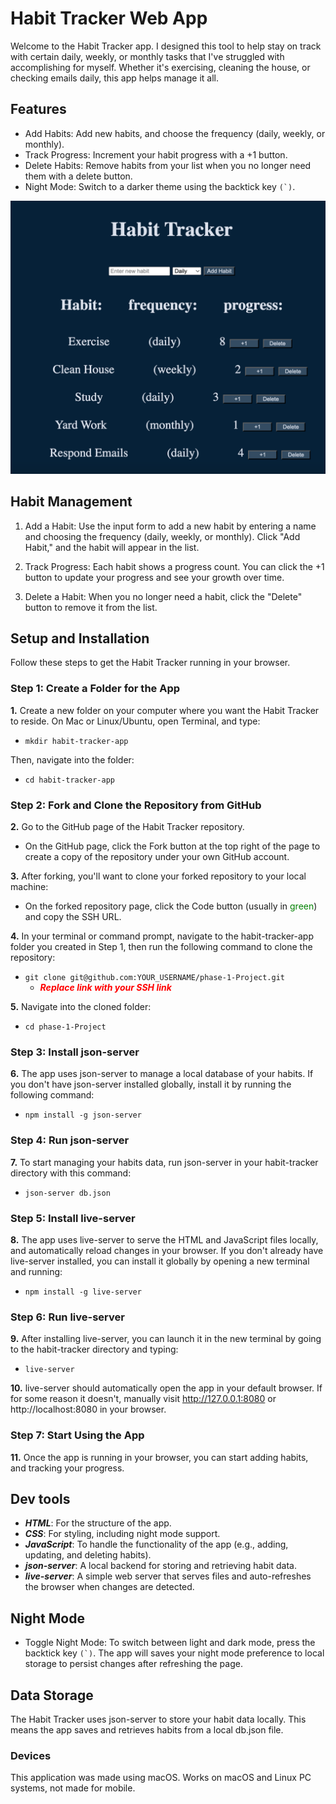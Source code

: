 # Habit Tracker Web App

Welcome to the Habit Tracker app. I designed this tool to help stay on track with certain daily, weekly, or monthly tasks that I've struggled with accomplishing for myself. Whether it's exercising, cleaning the house, or checking emails daily, this app helps manage it all.

## Features

- Add Habits: Add new habits, and choose the frequency (daily, weekly, or monthly).
- Track Progress: Increment your habit progress with a +1 button.
- Delete Habits: Remove habits from your list when you no longer need them with a delete button.
- Night Mode: Switch to a darker theme using the backtick key ``(`)``.

![HabitApp](./screenshot.png)
## Habit Management

1. Add a Habit: Use the input form to add a new habit by entering a name and choosing the frequency (daily, weekly, or monthly). Click "Add Habit," and the habit will appear in the list.

2. Track Progress: Each habit shows a progress count. You can click the +1 button to update your progress and see your growth over time.

3. Delete a Habit: When you no longer need a habit, click the "Delete" button to remove it from the list.

## Setup and Installation

Follow these steps to get the Habit Tracker running in your browser.

### Step 1: Create a Folder for the App

**1.** Create a new folder on your computer where you want the Habit Tracker to reside. 
On Mac or Linux/Ubuntu, open Terminal, and type:
- `mkdir habit-tracker-app`

Then, navigate into the folder:
- `cd habit-tracker-app`

### Step 2: Fork and Clone the Repository from GitHub

**2.** Go to the GitHub page of the Habit Tracker repository.
   - On the GitHub page, click the Fork button at the top right of the page to create a copy of the repository under your own GitHub account.
   
**3.** After forking, you'll want to clone your forked repository to your local machine:
   - On the forked repository page, click the Code button (usually in <span style="color:green">green</span>) and copy the SSH URL.
   
**4.** In your terminal or command prompt, navigate to the habit-tracker-app folder you created in Step 1, then run the following command to clone the repository:
   - `git clone git@github.com:YOUR_USERNAME/phase-1-Project.git`
      - **_<span style="color:red">Replace link with your SSH link_</span>**

**5.** Navigate into the cloned folder:
   - `cd phase-1-Project`

### Step 3: Install json-server

**6.** The app uses json-server to manage a local database of your habits. If you don't have json-server installed globally, install it by running the following command:
   - `npm install -g json-server`

### Step 4: Run json-server

**7.** To start managing your habits data, run json-server in your habit-tracker directory with this command:
   - `json-server db.json`

### Step 5: Install live-server

**8.** The app uses live-server to serve the HTML and JavaScript files locally, and automatically reload changes in your browser. If you don't already have live-server installed, you can install it globally by opening a new terminal and running:
   - `npm install -g live-server`

### Step 6: Run live-server

**9.** After installing live-server, you can launch it in the new terminal by going to the habit-tracker directory and typing:
   - `live-server`

**10.** live-server should automatically open the app in your default browser. If for some reason it doesn't, manually visit http://127.0.0.1:8080 or http://localhost:8080 in your browser.

### Step 7: Start Using the App

**11.** Once the app is running in your browser, you can start adding habits, and tracking your progress.

## Dev tools

- **_HTML_**: For the structure of the app.
- **_CSS_**: For styling, including night mode support.
- **_JavaScript_**: To handle the functionality of the app (e.g., adding, updating, and deleting habits).
- **_json-server_**: A local backend for storing and retrieving habit data.
- **_live-server_**: A simple web server that serves files and auto-refreshes the browser when changes are detected.

## Night Mode

- Toggle Night Mode: To switch between light and dark mode, press the backtick key ``(`)``. The app will saves your night mode preference to local storage to persist changes after refreshing the page.

## Data Storage

The Habit Tracker uses json-server to store your habit data locally. This means the app saves and retrieves habits from a local db.json file.

### Devices
This application was made using macOS. Works on macOS and Linux PC systems, not made for mobile.
